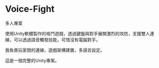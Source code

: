 # Voice-Fight

多人專案

使用Unity軟體製作的格鬥遊戲，透過鍵盤與對手展開激烈的攻防，支援雙人連線，可以透過語音觸發技能，可惜沒有電腦對手。

我負責玩家間的連線，遊戲架構建置，多語言設定。

這是一個完整的Unity專案。

